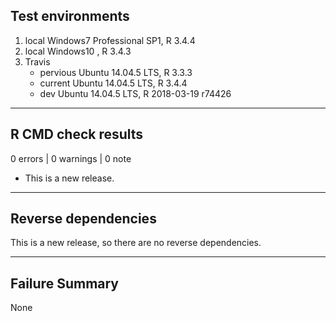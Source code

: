 ## Test environments
1. local Windows7 Professional SP1, R 3.4.4
2. local Windows10 , R 3.4.3
3. Travis 
   + pervious Ubuntu 14.04.5 LTS, R 3.3.3
   + current  Ubuntu 14.04.5 LTS, R 3.4.4
   + dev      Ubuntu 14.04.5 LTS, R 2018-03-19 r74426

---

## R CMD check results

0 errors | 0 warnings | 0 note

* This is a new release.

---

## Reverse dependencies

This is a new release, so there are no reverse dependencies.

---

## Failure Summary

  None
